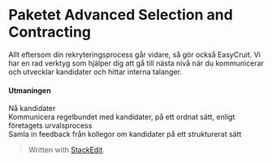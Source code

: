 
# Paketet Advanced Selection and Contracting

Allt eftersom din rekryteringsprocess går vidare, så gör också EasyCruit. Vi har en rad verktyg som hjälper dig att gå till nästa nivå när du kommunicerar och utvecklar kandidater och hittar interna talanger.

#### Utmaningen
<p>Nå kandidater<br>
Kommunicera regelbundet med kandidater, på ett ordnat sätt, enligt företagets urvalsprocess<br>
Samla in feedback från kollegor om kandidater på ett strukturerat sätt<br>

> Written with [StackEdit](https://stackedit.io/).
<!--stackedit_data:
eyJoaXN0b3J5IjpbMTQwNTU4Mzk1MiwtMTA2ODIyNTg0NiwtMT
UzMTUzNzk0Ml19
-->